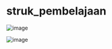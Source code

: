 # struk_pembelajaan


![image](https://github.com/user-attachments/assets/8a85eea0-4105-448b-85f4-45ec3aec1579)

![image](https://github.com/user-attachments/assets/a6848ec9-aa04-447a-92bb-002362011b95)
